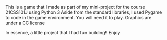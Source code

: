 This is a game that I made as part of my mini-project for the course 21CSS101J using Python 3
Aside from the standard libraries, I used Pygame to code in the game environment. You will need it to play.
Graphics are under a CC license

In essence, a little project that I had fun building!!
Enjoy

